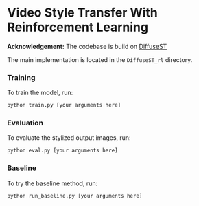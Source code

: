 # Video Style Transfer With Reinforcement Learning
 **Acknowledgement:** The codebase is build on [DiffuseST](https://github.com/I2-Multimedia-Lab/DiffuseST/tree/main)

The main implementation is located in the `DiffuseST_rl` directory.

### Training
To train the model, run:

```bash
python train.py [your arguments here]
```

### Evaluation
To evaluate the stylized output images, run:
```bash
python eval.py [your arguments here]
```
### Baseline
To try the baseline method, run:
```bash
python run_baseline.py [your arguments here]
```
 
